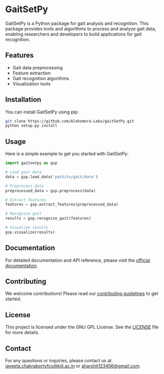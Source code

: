 # GaitSetPy

GaitSetPy is a Python package for gait analysis and recognition. This package provides tools and algorithms to process and analyze gait data, enabling researchers and developers to build applications for gait recognition.

## Features

- Gait data preprocessing
- Feature extraction
- Gait recognition algorithms
- Visualization tools

## Installation

You can install GaitSetPy using pip:

```bash
git clone https://github.com/Alohomora-Labs/gaitSetPy.git
python setup.py install
```

## Usage

Here is a simple example to get you started with GaitSetPy:

```python
import gaitsetpy as gsp

# Load gait data
data = gsp.load_data('path/to/gait/data')

# Preprocess data
preprocessed_data = gsp.preprocess(data)

# Extract features
features = gsp.extract_features(preprocessed_data)

# Recognize gait
results = gsp.recognize_gait(features)

# Visualize results
gsp.visualize(results)
```

## Documentation

For detailed documentation and API reference, please visit the [official documentation](https://Alohomora-Labs.github.io/gaitSetPy/gaitsetpy-docs).

## Contributing

We welcome contributions! Please read our [contributing guidelines](CONTRIBUTING.md) to get started.

## License

This project is licensed under the GNU GPL License. See the [LICENSE](LICENSE) file for more details.

## Contact

For any questions or inquiries, please contact us at [jayeeta.chakrabortyfcs@kiit.ac.in](mailto:jayeeta.chakrabortyfcs@kiit.ac.in) or [aharshit123456@gmail.com](mailto:aharshit123456@gmail.com).

